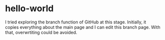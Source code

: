# hello-world

I tried exploring the branch function of GitHub at this stage. 
Initially, it copies everything about the main page and I can edit this branch page. 
With that, overwrtiting could be avoided.
